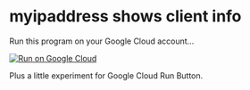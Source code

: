 # myipaddress shows client info

Run this program on your Google Cloud account...

[![Run on Google Cloud](https://storage.googleapis.com/cloudrun/button.svg)](https://console.cloud.google.com/cloudshell/editor?shellonly=true&cloudshell_image=gcr.io/cloudrun/button&cloudshell_git_repo=https://gitlab.com/peterzandbergen/myipaddress.git)

Plus a little experiment for Google Cloud Run Button.